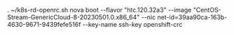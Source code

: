 . ~/k8s-rd-openrc.sh
nova boot --flavor "htc.120.32a3" --image "CentOS-Stream-GenericCloud-8-20230501.0.x86_64" --nic net-id=39aa90ca-163b-4630-9671-9439fefe516f --key-name ssh-key openshift-crc
